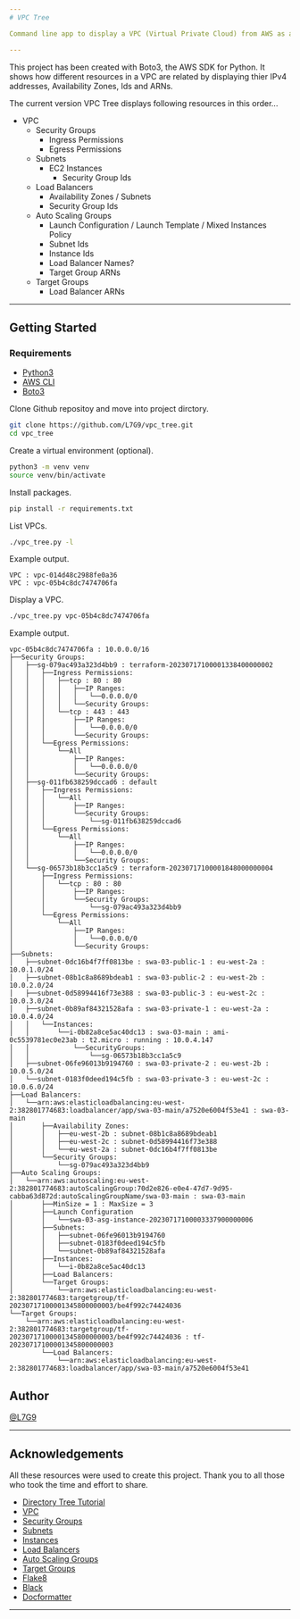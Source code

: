 ```yaml
---
# VPC Tree

Command line app to display a VPC (Virtual Private Cloud) from AWS as a text tree on the console.

---
```


This project has been created with Boto3, the AWS SDK for Python.  It shows how different resources in a VPC are related by displaying thier IPv4 addresses, Availability Zones, Ids and ARNs.

The current version VPC Tree displays following resources in this order...
- VPC
  - Security Groups
    - Ingress Permissions
    - Egress Permissions
  - Subnets
    - EC2 Instances
      - Security Group Ids 
  - Load Balancers
    - Availability Zones / Subnets
    - Security Group Ids
  - Auto Scaling Groups
    - Launch Configuration / Launch Template / Mixed Instances Policy
    - Subnet Ids
    - Instance Ids
    - Load Balancer Names?
    - Target Group ARNs
  - Target Groups
    - Load Balancer ARNs

---

## Getting Started

### Requirements
- [Python3](https://docs.python.org/3/using/unix.html#getting-and-installing-the-latest-version-of-python)
- [AWS CLI](https://docs.aws.amazon.com/cli/latest/userguide/getting-started-install.html)
- [Boto3](https://boto3.amazonaws.com/v1/documentation/api/latest/guide/quickstart.html)

Clone Github repositoy and move into project dirctory.
```bash
git clone https://github.com/L7G9/vpc_tree.git
cd vpc_tree
```
Create a virtual environment (optional).
```bash
python3 -m venv venv
source venv/bin/activate
```
Install packages.
```bash
pip install -r requirements.txt
```
List VPCs.
```bash
./vpc_tree.py -l
```
Example output.
```
VPC : vpc-014d48c2988fe0a36
VPC : vpc-05b4c8dc7474706fa
```
Display a VPC.
```bash
./vpc_tree.py vpc-05b4c8dc7474706fa
```
Example output.
```
vpc-05b4c8dc7474706fa : 10.0.0.0/16
├──Security Groups:
│   ├──sg-079ac493a323d4bb9 : terraform-20230717100001338400000002
│   │   ├──Ingress Permissions:
│   │   │   ├──tcp : 80 : 80
│   │   │   │   ├──IP Ranges:
│   │   │   │   │   └──0.0.0.0/0
│   │   │   │   └──Security Groups:
│   │   │   └──tcp : 443 : 443
│   │   │       ├──IP Ranges:
│   │   │       │   └──0.0.0.0/0
│   │   │       └──Security Groups:
│   │   └──Egress Permissions:
│   │       └──All
│   │           ├──IP Ranges:
│   │           │   └──0.0.0.0/0
│   │           └──Security Groups:
│   ├──sg-011fb638259dccad6 : default
│   │   ├──Ingress Permissions:
│   │   │   └──All
│   │   │       ├──IP Ranges:
│   │   │       └──Security Groups:
│   │   │           └──sg-011fb638259dccad6
│   │   └──Egress Permissions:
│   │       └──All
│   │           ├──IP Ranges:
│   │           │   └──0.0.0.0/0
│   │           └──Security Groups:
│   └──sg-06573b18b3cc1a5c9 : terraform-20230717100001848000000004
│       ├──Ingress Permissions:
│       │   └──tcp : 80 : 80
│       │       ├──IP Ranges:
│       │       └──Security Groups:
│       │           └──sg-079ac493a323d4bb9
│       └──Egress Permissions:
│           └──All
│               ├──IP Ranges:
│               │   └──0.0.0.0/0
│               └──Security Groups:
├──Subnets:
│   ├──subnet-0dc16b4f7ff0813be : swa-03-public-1 : eu-west-2a : 10.0.1.0/24
│   ├──subnet-08b1c8a8689bdeab1 : swa-03-public-2 : eu-west-2b : 10.0.2.0/24
│   ├──subnet-0d58994416f73e388 : swa-03-public-3 : eu-west-2c : 10.0.3.0/24
│   ├──subnet-0b89af84321528afa : swa-03-private-1 : eu-west-2a : 10.0.4.0/24
│   │   └──Instances:
│   │       └──i-0b82a8ce5ac40dc13 : swa-03-main : ami-0c5539781ec0e23ab : t2.micro : running : 10.0.4.147
│   │           └──SecurityGroups:
│   │               └──sg-06573b18b3cc1a5c9
│   ├──subnet-06fe96013b9194760 : swa-03-private-2 : eu-west-2b : 10.0.5.0/24
│   └──subnet-0183f0deed194c5fb : swa-03-private-3 : eu-west-2c : 10.0.6.0/24
├──Load Balancers:
│   └──arn:aws:elasticloadbalancing:eu-west-2:382801774683:loadbalancer/app/swa-03-main/a7520e6004f53e41 : swa-03-main
│       ├──Availability Zones:
│       │   ├──eu-west-2b : subnet-08b1c8a8689bdeab1
│       │   ├──eu-west-2c : subnet-0d58994416f73e388
│       │   └──eu-west-2a : subnet-0dc16b4f7ff0813be
│       └──Security Groups:
│           └──sg-079ac493a323d4bb9
├──Auto Scaling Groups:
│   └──arn:aws:autoscaling:eu-west-2:382801774683:autoScalingGroup:70d2e826-e0e4-47d7-9d95-cabba63d872d:autoScalingGroupName/swa-03-main : swa-03-main
│       ├──MinSize = 1 : MaxSize = 3
│       ├──Launch Configuration
│       │   └──swa-03-asg-instance-20230717100003337900000006
│       ├──Subnets:
│       │   ├──subnet-06fe96013b9194760
│       │   ├──subnet-0183f0deed194c5fb
│       │   └──subnet-0b89af84321528afa
│       ├──Instances:
│       │   └──i-0b82a8ce5ac40dc13
│       ├──Load Balancers:
│       └──Target Groups:
│           └──arn:aws:elasticloadbalancing:eu-west-2:382801774683:targetgroup/tf-20230717100001345800000003/be4f992c74424036
└──Target Groups:
    └──arn:aws:elasticloadbalancing:eu-west-2:382801774683:targetgroup/tf-20230717100001345800000003/be4f992c74424036 : tf-20230717100001345800000003
        └──Load Balancers:
            └──arn:aws:elasticloadbalancing:eu-west-2:382801774683:loadbalancer/app/swa-03-main/a7520e6004f53e41
```

## Author
[@L7G9](https://www.github.com/L7G9)

---

## Acknowledgements
All these resources were used to create this project.  Thank you to all those who took the time and effort to share.
- [Directory Tree Tutorial](https://realpython.com/directory-tree-generator-python/)
- [VPC](https://boto3.amazonaws.com/v1/documentation/api/latest/reference/services/ec2/client/describe_vpcs.html)
- [Security Groups](https://boto3.amazonaws.com/v1/documentation/api/latest/reference/services/ec2/client/describe_security_groups.html)
- [Subnets](https://boto3.amazonaws.com/v1/documentation/api/latest/reference/services/ec2/client/describe_subnets.html)
- [Instances](https://boto3.amazonaws.com/v1/documentation/api/latest/reference/services/ec2/client/describe_instances.html)
- [Load Balancers](https://boto3.amazonaws.com/v1/documentation/api/latest/reference/services/elbv2/client/describe_load_balancers.html)
- [Auto Scaling Groups](https://boto3.amazonaws.com/v1/documentation/api/latest/reference/services/autoscaling/client/describe_auto_scaling_groups.html)
- [Target Groups](https://boto3.amazonaws.com/v1/documentation/api/latest/reference/services/elbv2/client/describe_target_groups.html)
- [Flake8](https://flake8.pycqa.org/en/latest/)
- [Black](https://pypi.org/project/black/)
- [Docformatter](https://github.com/PyCQA/docformatter)
---
